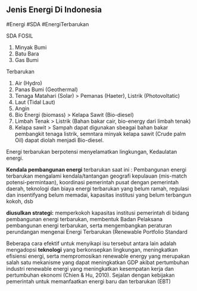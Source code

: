 ## Jenis Energi Di Indonesia
#Energi #SDA #EnergiTerbarukan


SDA
FOSIL
1. Minyak Bumi
2. Batu Bara
3. Gas Bumi

Terbarukan
1. Air (Hydro)
2. Panas Bumi (Geothermal)
3. Tenaga Matahari (Solar) > Pemanas (Haeter), Listrik (Photovoltatic)
4. Laut (Tidal Laut)
5. Angin
6. Bio Energi (biomass) > Kelapa Sawit (Bio-diesel)
7. Limbah Tenak > Listrik (Bahan bakar cair, bio-energy dari limbah tenak)
8. Kelapa sawit > Sampah dapat digunakan sbeagai bahan bakar pembangkit tenaga listrik, semntara minyak kelapa sawit (Crude palm Oil) dapat diolah menjadi Bio-diesel.


Energi terbarukan berpotensi menyelamatkan lingkungan, Kedaulatan energi.


**Kendala pembangunan energi** terbarukan saat ini :
Pembangunan energi terbarukan mengalami kendala/tantangan geografi kepulauan (mis-match potensi-permintaan), koordinasi pemerintah pusat dengan pemerintah daerah, teknologi dan biaya energi terbarukan yang belum ramah, regulasi dan insentifyang belum memadai, kapasitas institusi yang belum terbangun kokoh, dsb

**diusulkan strategi:** memperkokoh kapasitas institusi pemerintah di bidang pembangunan energi terbarukan, membentuk Badan Pelaksana pembangunan energi terbarukan, serta mengembangkan peraturan perundangan mengenai Energi Terbarukan (Renewable Portfolio Standard

Beberapa cara efektif untuk menyikapi isu tersebut antara lain adalah mengadopsi **teknologi** yang berkonsepkan lingkungan, meningkatkan efisiensi energi, serta mempromosikan renewable energy yang merupakan salah satu mekanisme yang dapat meningkatkan GDP akibat pertumbuhan industri renewable energi yang meningkatkan kesempatan kerja dan pertumbuhan ekonomi (Chien & Hu, 2010).
Sejalan dengan kebijakan pemerintah untuk memanfaatkan energi baru dan terbarukan (EBT)
